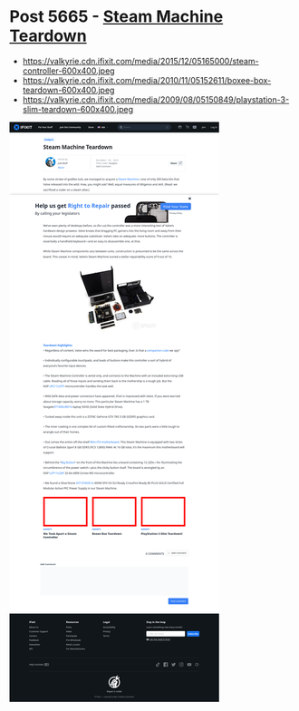 # Post 5665 - [Steam Machine Teardown](https://www.ifixit.com/News/5665/steam-machine-teardown)

- https://valkyrie.cdn.ifixit.com/media/2015/12/05165000/steam-controller-600x400.jpeg
- https://valkyrie.cdn.ifixit.com/media/2010/11/05152611/boxee-box-teardown-600x400.jpeg
- https://valkyrie.cdn.ifixit.com/media/2009/08/05150849/playstation-3-slim-teardown-600x400.jpeg

![screencap](screenshots/6a65bb75-1930-4546-85a0-1072468b61de.png)
